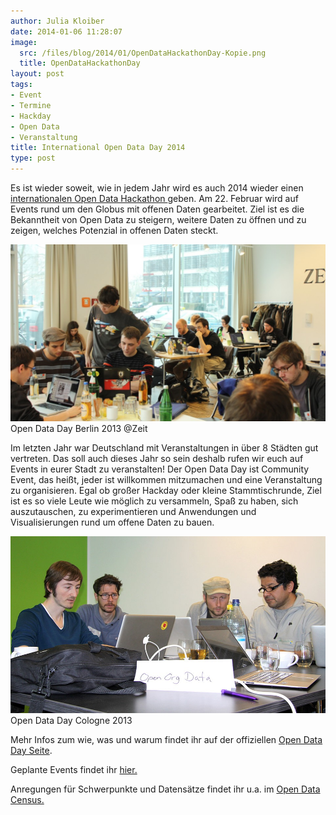 ```yaml
---
author: Julia Kloiber
date: 2014-01-06 11:28:07
image:
  src: /files/blog/2014/01/OpenDataHackathonDay-Kopie.png
  title: OpenDataHackathonDay
layout: post
tags:
- Event
- Termine
- Hackday
- Open Data
- Veranstaltung
title: International Open Data Day 2014
type: post
---
```


Es ist wieder soweit, wie in jedem Jahr wird es auch 2014 wieder einen [internationalen Open Data Hackathon ](http://opendataday.org/index_de.html) geben. Am 22. Februar wird auf Events rund um den Globus mit offenen Daten gearbeitet. Ziel ist es die Bekanntheit von Open Data zu steigern, weitere Daten zu öffnen und zu zeigen, welches Potenzial in offenen Daten steckt.

![Open Data Day Berlin](/files/blog/2014/01/ODD2-1024x574.jpg) Open Data Day Berlin 2013 @Zeit 

Im letzten Jahr war Deutschland mit Veranstaltungen in über 8 Städten gut vertreten. Das soll auch dieses Jahr so sein deshalb rufen wir euch auf Events in eurer Stadt zu veranstalten! Der Open Data Day ist Community Event, das heißt, jeder ist willkommen mitzumachen und eine Veranstaltung zu organisieren. Egal ob großer Hackday oder kleine Stammtischrunde, Ziel ist es so viele Leute wie möglich zu versammeln, Spaß zu haben, sich auszutauschen, zu experimentieren und Anwendungen und Visualisierungen rund um offene Daten zu bauen. 

![Open Data Day Cologne](/files/blog/2014/01/opendataday124_v-ARDFotogalerie.jpg) Open Data Day Cologne 2013 

Mehr Infos zum wie, was und warum findet ihr auf der offiziellen [Open Data Day Seite](http://opendataday.org/index_de.html).  
  
Geplante Events findet ihr [hier.](http://wiki.opendataday.org/2014/City_Events)  
  
Anregungen für Schwerpunkte und Datensätze findet ihr u.a. im [Open Data Census.](http://census.okfn.org/)